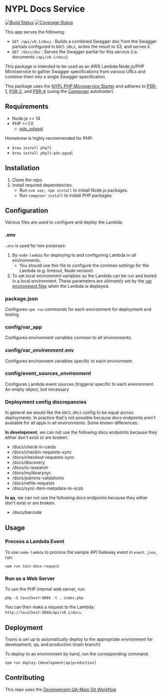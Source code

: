 # NYPL Docs Service

[![Build Status](https://travis-ci.org/NYPL/docsservice.svg?branch=development)](https://travis-ci.org/NYPL/docsservice)
[![Coverage Status](https://coveralls.io/repos/github/NYPL/docsservice/badge.svg?branch=development)](https://coveralls.io/github/NYPL/docsservice?branch=development)

This app serves the following:
 * `GET /api/v0.1/docs` : Builds a combined Swagger doc from the Swagger partials configured in `DOCS_URLS`, writes the result to S3, and serves it.
 * `GET /docs/doc` : Serves the Swagger partial for this service (i.e. documents `/api/v0.1/docs`)

This package is intended to be used as an AWS Lambda Node.js/PHP Microservice to gather Swagger specifications from various URLs and combine them into a single Swagger specification.

This package uses the [NYPL PHP Microservice Starter](https://github.com/NYPL/php-microservice-starter) and adheres to [PSR-1](http://www.php-fig.org/psr/psr-1/), [PSR-2](http://www.php-fig.org/psr/psr-2/), and [PSR-4](http://www.php-fig.org/psr/psr-4/) (using the [Composer](https://getcomposer.org/) autoloader).

## Requirements

* Node.js >= 14
* PHP >=7.0
  * [pdo_pdgsql](http://php.net/manual/en/ref.pdo-pgsql.php)

Homebrew is highly recommended for PHP:
  * `brew install php71`
  * `brew install php71-pdo-pgsql`

## Installation

1. Clone the repo.
2. Install required dependencies.
   * Run `nvm use; npm install` to install Node.js packages.
   * Run `composer install` to install PHP packages.

## Configuration

Various files are used to configure and deploy the Lambda.

### .env

`.env` is used for two purposes:

1. By `node-lambda` for deploying to and configuring Lambda in *all* environments.
   * You should use this file to configure the common settings for the Lambda (e.g. timeout, Node version).
2. To set local environment variables so the Lambda can be run and tested in a local environment.
   These parameters are ultimately set by the [var environment files](#var_environment) when the Lambda is deployed.

### package.json

Configures `npm run` commands for each environment for deployment and testing.

### config/var_app

Configures environment variables common to *all* environments.

### config/var_*environment*.env

Configures environment variables specific to each environment.

### config/event_sources_*environment*

Configures Lambda event sources (triggers) specific to each environment. An empty object, but necessary

### Deployment config discrepancies

In general we would like the `DOCS_URLS` config to be equal across deployments. In practice that's not possible because docs endpoints aren't available for all apps in all environments. Some known differences:

**In development**, we can not use the following docs endpoints because they either don't exist or are broken:
 - /docs/check-in-cards
 - /docs/checkin-requests-sync
 - /docs/checkout-requests-sync
 - /docs/discovery
 - /docs/is-research
 - /docs/mylibrarynyc
 - /docs/patrons-validations
 - /docs/refile-requests
 - /docs/sync-item-metadata-to-scsb

**In qa**, we can not use the following docs endpoints because they either don't exist or are broken:
 - /docs/barcode

## Usage

### Process a Lambda Event

To use `node-lambda` to process the sample API Gateway event in `event.json`, run:

~~~~
npm run test-docs-request
~~~~

### Run as a Web Server

To use the PHP internal web server, run:

~~~~
php -S localhost:8888 -t . index.php
~~~~

You can then make a request to the Lambda: `http://localhost:8888/api/v0.1/docs`.

## Deployment

Travis is set up to automatically deploy to the appropriate environment for development, qa, and production (main branch)

To deploy to an environment by hand, run the corresponding command:

~~~~
npm run deploy-[development|qa|production]
~~~~

## Contributing

This repo uses the [Development-QA-Main Git Workflow](https://github.com/NYPL/engineering-general/blob/master/standards/git-workflow.md#development-qa-main)
